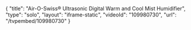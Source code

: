 {
    "title": "Air-O-Swiss&reg; Ultrasonic Digital Warm and Cool Mist Humidifier",
    "type": "solo",
    "layout": "iframe-static",
    "videoId": "109980730",
    "url": "\/tvpembed\/109980730"
}